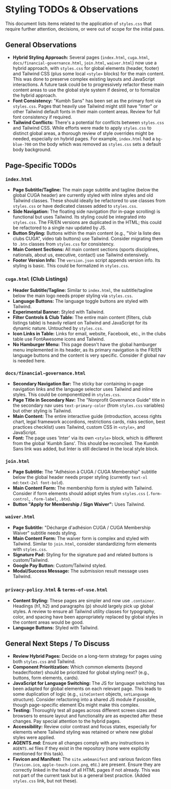 # Styling TODOs & Observations

This document lists items related to the application of `styles.css` that require further attention, decisions, or were out of scope for the initial pass.

## General Observations

*   **Hybrid Styling Approach:** Several pages (`index.html`, `cuga.html`, `docs/financial-governance.html`, `join.html`, `waiver.html`) now use a hybrid approach, with `styles.css` for global elements (header, footer) and Tailwind CSS (plus some local `<style>` blocks) for the main content. This was done to preserve complex existing layouts and JavaScript interactions. A future task could be to progressively refactor these main content areas to use the global style system if desired, or to formalize the hybrid approach.
*   **Font Consistency:** "Kumbh Sans" has been set as the primary font via `styles.css`. Pages that heavily use Tailwind might still have "Inter" or other Tailwind default fonts in their main content areas. Review for full font consistency if required.
*   **Tailwind Conflicts:** There's a potential for conflicts between `styles.css` and Tailwind CSS. While efforts were made to apply `styles.css` to distinct global areas, a thorough review of style overrides might be needed, especially on hybrid pages. For example, `index.html` had a `bg-blue-700` on the body which was removed as `styles.css` sets a default body background.

## Page-Specific TODOs

### `index.html`
*   **Page Subtitle/Tagline:** The main page subtitle and tagline (below the global CUGA header) are currently styled with inline styles and old Tailwind classes. These should ideally be refactored to use classes from `styles.css` or have dedicated classes added to `styles.css`.
*   **Side Navigation:** The floating side navigation (for in-page scrolling) is functional but uses Tailwind. Its styling could be integrated into `styles.css`. The FR/EN versions are duplicated in the HTML; this could be refactored to a single nav updated by JS.
*   **Button Styling:** Buttons within the main content (e.g., "Voir la liste des clubs CUGA", video tab buttons) use Tailwind. Consider migrating them to `.btn` classes from `styles.css` for consistency.
*   **Main Content Sections:** All main content sections (sports disciplines, nationals, about us, executive, contact) use Tailwind extensively.
*   **Footer Version Info:** The `version.json` script appends version info. Its styling is basic. This could be formalized in `styles.css`.

### `cuga.html` (Club Listings)
*   **Header Subtitle/Tagline:** Similar to `index.html`, the subtitle/tagline below the main logo needs proper styling via `styles.css`.
*   **Language Buttons:** The language toggle buttons are styled with Tailwind.
*   **Experimental Banner:** Styled with Tailwind.
*   **Filter Controls & Club Table:** The entire main content (filters, club listings table) is heavily reliant on Tailwind and JavaScript for its dynamic nature. Untouched by `styles.css`.
*   **Icon Links in Table:** Links for email, website, Facebook, etc., in the clubs table use FontAwesome icons and Tailwind.
*   **No Hamburger Menu:** This page doesn't have the global hamburger menu implemented in its header, as its primary navigation is the FR/EN language buttons and the content is very specific. Consider if global nav is needed here.

### `docs/financial-governance.html`
*   **Secondary Navigation Bar:** The sticky bar containing in-page navigation links and the language selector uses Tailwind and inline styles. This could be componentized in `styles.css`.
*   **Page Title in Secondary Nav:** The "Nonprofit Governance Guide" title in the secondary nav uses `text-primary-color` (from `styles.css` variables) but other styling is Tailwind.
*   **Main Content:** The entire interactive guide (introduction, access rights chart, legal framework accordions, restrictions cards, risks section, best practices checklist) uses Tailwind, custom CSS in `<style>`, and JavaScript.
*   **Font:** The page uses 'Inter' via its own `<style>` block, which is different from the global 'Kumbh Sans'. This should be reconciled. The Kumbh Sans link was added, but Inter is still declared in the local style block.

### `join.html`
*   **Page Subtitle:** The "Adhésion à CUGA / CUGA Membership" subtitle below the global header needs proper styling (currently `text-xl md:text-2xl font-bold`).
*   **Main Content Form:** The membership form is styled with Tailwind. Consider if form elements should adopt styles from `styles.css` (`.form-control`, `.form-label`, `.btn`).
*   **Button "Apply for Membership / Sign Waiver":** Uses Tailwind.

### `waiver.html`
*   **Page Subtitle:** "Décharge d'adhésion CUGA / CUGA Membership Waiver" subtitle needs styling.
*   **Main Content Form:** The waiver form is complex and styled with Tailwind. Similar to `join.html`, consider standardizing form elements with `styles.css`.
*   **Signature Pad:** Styling for the signature pad and related buttons is custom/Tailwind.
*   **Google Pay Button:** Custom/Tailwind styled.
*   **Modal/Success Message:** The submission result message uses Tailwind.

### `privacy-policy.html` & `terms-of-use.html`
*   **Content Styling:** These pages are simpler and now use `.container`. Headings (h1, h2) and paragraphs (p) should largely pick up global styles. A review to ensure all Tailwind utility classes for typography, color, and spacing have been appropriately replaced by global styles in the content areas would be good.
*   **Language Buttons:** Styled with Tailwind.

## General Next Steps / To Discuss
*   **Review Hybrid Pages:** Decide on a long-term strategy for pages using both `styles.css` and Tailwind.
*   **Component Prioritization:** Which common elements (beyond header/footer) should be prioritized for global styling next? (e.g., buttons, form elements, cards).
*   **JavaScript for Language Switching:** The JS for language switching has been adapted for global elements on each relevant page. This leads to some duplication of logic (e.g., `siteContent` objects, `setLanguage` structure). Consider refactoring into a shared JS module if possible, though page-specific element IDs might make this complex.
*   **Testing:** Thoroughly test all pages across different screen sizes and browsers to ensure layout and functionality are as expected after these changes. Pay special attention to the hybrid pages.
*   **Accessibility:** Review color contrast and focus states, especially for elements where Tailwind styling was retained or where new global styles were applied.
*   **AGENTS.md:** Ensure all changes comply with any instructions in `AGENTS.md` files if they exist in the repository (none were explicitly mentioned for this task).
*   **Favicon and Manifest:** The `site.webmanifest` and various favicon files (`favicon.ico`, `apple-touch-icon.png`, etc.) are present. Ensure they are correctly linked in the head of all HTML pages if not already. This was not part of the current task but is a general best practice. (Added `styles.css` link, but not these).
